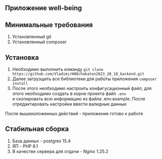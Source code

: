 ## Приложение well-being

## Минимальные требования

1. Установленный git
2. Установленный composer

## Установка

1. Необходимо выполнить команду `git clone https://github.com/VladimirH00/hakaton2023_20_10_backend.git`
2. Далее загрузщить все библиотеки для работы приложения `composer install`
3. После этого необходимо настроить конфигусационный файл, для этого необходимо создать в корне проекта файл `.env`  
   и скопировать всю информацию из файла .env.example. После отредактировать настройки ввести валидные данные

После вышеизложенных действий - приложение готово к работе

## Стабильная сборка

1. База данных - postgres 15.4
2. ЯП - PHP 8.1
3. В качестве сервера для отдачи - Nginx 1.25.2
